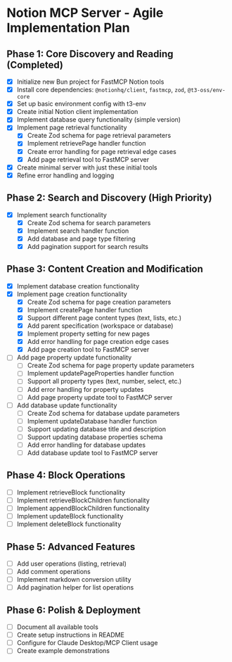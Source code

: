 # Notion MCP Server - Agile Implementation Plan

## Phase 1: Core Discovery and Reading (Completed)
- [x] Initialize new Bun project for FastMCP Notion tools
- [x] Install core dependencies: `@notionhq/client`, `fastmcp`, `zod`, `@t3-oss/env-core`
- [x] Set up basic environment config with t3-env
- [x] Create initial Notion client implementation
- [x] Implement database query functionality (simple version)
- [x] Implement page retrieval functionality
  - [x] Create Zod schema for page retrieval parameters
  - [x] Implement retrievePage handler function
  - [x] Create error handling for page retrieval edge cases
  - [x] Add page retrieval tool to FastMCP server
- [x] Create minimal server with just these initial tools
- [x] Refine error handling and logging

## Phase 2: Search and Discovery (High Priority)
- [x] Implement search functionality
  - [x] Create Zod schema for search parameters
  - [x] Implement search handler function
  - [x] Add database and page type filtering
  - [x] Add pagination support for search results

## Phase 3: Content Creation and Modification
- [x] Implement database creation functionality
- [x] Implement page creation functionality
  - [x] Create Zod schema for page creation parameters
  - [x] Implement createPage handler function
  - [x] Support different page content types (text, lists, etc.)
  - [x] Add parent specification (workspace or database)
  - [x] Implement property setting for new pages
  - [x] Add error handling for page creation edge cases
  - [x] Add page creation tool to FastMCP server
- [ ] Add page property update functionality
  - [ ] Create Zod schema for page property update parameters
  - [ ] Implement updatePageProperties handler function
  - [ ] Support all property types (text, number, select, etc.)
  - [ ] Add error handling for property updates
  - [ ] Add page property update tool to FastMCP server
- [ ] Add database update functionality
  - [ ] Create Zod schema for database update parameters
  - [ ] Implement updateDatabase handler function
  - [ ] Support updating database title and description
  - [ ] Support updating database properties schema
  - [ ] Add error handling for database updates
  - [ ] Add database update tool to FastMCP server

## Phase 4: Block Operations
- [ ] Implement retrieveBlock functionality
- [ ] Implement retrieveBlockChildren functionality
- [ ] Implement appendBlockChildren functionality
- [ ] Implement updateBlock functionality
- [ ] Implement deleteBlock functionality

## Phase 5: Advanced Features
- [ ] Add user operations (listing, retrieval)
- [ ] Add comment operations
- [ ] Implement markdown conversion utility
- [ ] Add pagination helper for list operations

## Phase 6: Polish & Deployment
- [ ] Document all available tools
- [ ] Create setup instructions in README
- [ ] Configure for Claude Desktop/MCP Client usage
- [ ] Create example demonstrations
